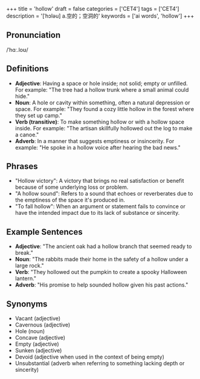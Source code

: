 +++
title = 'hollow'
draft = false
categories = ['CET4']
tags = ['CET4']
description = '[ˈhɔləu] a.空的；空洞的'
keywords = ['ai words', 'hollow']
+++

## Pronunciation
/ˈhɑː.loʊ/

## Definitions
- **Adjective**: Having a space or hole inside; not solid; empty or unfilled. For example: "The tree had a hollow trunk where a small animal could hide."
- **Noun**: A hole or cavity within something, often a natural depression or space. For example: "They found a cozy little hollow in the forest where they set up camp."
- **Verb (transitive)**: To make something hollow or with a hollow space inside. For example: "The artisan skillfully hollowed out the log to make a canoe."
- **Adverb**: In a manner that suggests emptiness or insincerity. For example: "He spoke in a hollow voice after hearing the bad news."

## Phrases
- "Hollow victory": A victory that brings no real satisfaction or benefit because of some underlying loss or problem.
- "A hollow sound": Refers to a sound that echoes or reverberates due to the emptiness of the space it's produced in.
- "To fall hollow": When an argument or statement fails to convince or have the intended impact due to its lack of substance or sincerity.

## Example Sentences
- **Adjective**: "The ancient oak had a hollow branch that seemed ready to break."
- **Noun**: "The rabbits made their home in the safety of a hollow under a large rock."
- **Verb**: "They hollowed out the pumpkin to create a spooky Halloween lantern."
- **Adverb**: "His promise to help sounded hollow given his past actions."

## Synonyms
- Vacant (adjective)
- Cavernous (adjective)
- Hole (noun)
- Concave (adjective)
- Empty (adjective)
- Sunken (adjective) 
- Devoid (adjective when used in the context of being empty)
- Unsubstantial (adverb when referring to something lacking depth or sincerity)
